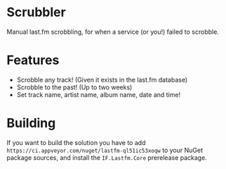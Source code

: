# Scrubbler
Manual last.fm scrobbling, for when a service (or you!) failed to scrobble.

# Features
- Scrobble any track! (Given it exists in the last.fm database)
- Scrobble to the past! (Up to two weeks)
- Set track name, artist name, album name, date and time! 

# Building
If you want to build the solution you have to add ```https://ci.appveyor.com/nuget/lastfm-ql51ic53xoqw``` to your NuGet package sources, and install the ```IF.Lastfm.Core``` prerelease package.
